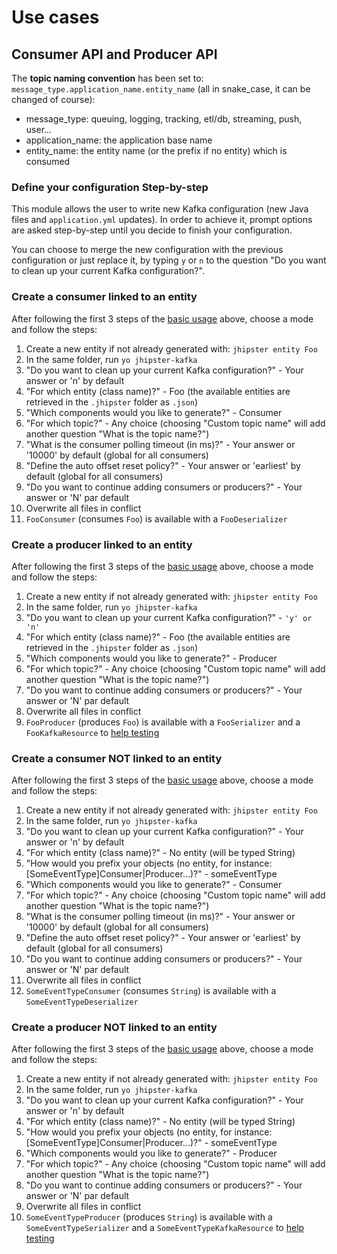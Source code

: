 # Use cases

## Consumer API and Producer API

The **topic naming convention** has been set to: `message_type.application_name.entity_name` (all in snake_case, it can be changed of course):

- message_type: queuing, logging, tracking, etl/db, streaming, push, user...
- application_name: the application base name
- entity_name: the entity name (or the prefix if no entity) which is consumed

### Define your configuration Step-by-step

This module allows the user to write new Kafka configuration (new Java files and `application.yml` updates). In order to achieve it, prompt options are asked step-by-step until you decide to finish your configuration.

You can choose to merge the new configuration with the previous configuration or just replace it, by typing `y` or `n` to the question "Do you want to clean up your current Kafka configuration?".

### Create a consumer linked to an entity

After following the first 3 steps of the [basic usage](README.md#basic-usage) above, choose a mode and follow the steps:

1. Create a new entity if not already generated with: `jhipster entity Foo`
2. In the same folder, run `yo jhipster-kafka`
3. "Do you want to clean up your current Kafka configuration?" - Your answer or 'n' by default
4. "For which entity (class name)?" - Foo (the available entities are retrieved in the `.jhipster` folder as `.json`)
5. "Which components would you like to generate?" - Consumer
6. "For which topic?" - Any choice (choosing "Custom topic name" will add another question "What is the topic name?")
7. "What is the consumer polling timeout (in ms)?" - Your answer or '10000' by default (global for all consumers)
8. "Define the auto offset reset policy?" - Your answer or 'earliest' by default (global for all consumers)
9. "Do you want to continue adding consumers or producers?" - Your answer or 'N' par default
10. Overwrite all files in conflict
11. `FooConsumer` (consumes `Foo`) is available with a `FooDeserializer`

### Create a producer linked to an entity

After following the first 3 steps of the [basic usage](README.md#basic-usage) above, choose a mode and follow the steps:

1. Create a new entity if not already generated with: `jhipster entity Foo`
2. In the same folder, run `yo jhipster-kafka`
3. "Do you want to clean up your current Kafka configuration?" - `'y' or 'n'`
4. "For which entity (class name)?" - Foo (the available entities are retrieved in the `.jhipster` folder as `.json`)
5. "Which components would you like to generate?" - Producer
6. "For which topic?" - Any choice (choosing "Custom topic name" will add another question "What is the topic name?")
7. "Do you want to continue adding consumers or producers?" - Your answer or 'N' par default
8. Overwrite all files in conflict
9. `FooProducer` (produces `Foo`) is available with a `FooSerializer` and a `FooKafkaResource` to [help testing](README.md#test-consumers-and-producers)

### Create a consumer NOT linked to an entity

After following the first 3 steps of the [basic usage](README.md#basic-usage) above, choose a mode and follow the steps:

1. Create a new entity if not already generated with: `jhipster entity Foo`
2. In the same folder, run `yo jhipster-kafka`
3. "Do you want to clean up your current Kafka configuration?" - Your answer or 'n' by default
4. "For which entity (class name)?" - No entity (will be typed String)
5. "How would you prefix your objects (no entity, for instance: [SomeEventType]Consumer|Producer...)?" - someEventType
6. "Which components would you like to generate?" - Consumer
7. "For which topic?" - Any choice (choosing "Custom topic name" will add another question "What is the topic name?")
8. "What is the consumer polling timeout (in ms)?" - Your answer or '10000' by default (global for all consumers)
9. "Define the auto offset reset policy?" - Your answer or 'earliest' by default (global for all consumers)
10. "Do you want to continue adding consumers or producers?" - Your answer or 'N' par default
11. Overwrite all files in conflict
12. `SomeEventTypeConsumer` (consumes `String`) is available with a `SomeEventTypeDeserializer`

### Create a producer NOT linked to an entity

After following the first 3 steps of the [basic usage](README.md#basic-usage) above, choose a mode and follow the steps:

1. Create a new entity if not already generated with: `jhipster entity Foo`
2. In the same folder, run `yo jhipster-kafka`
3. "Do you want to clean up your current Kafka configuration?" - Your answer or 'n' by default
4. "For which entity (class name)?" - No entity (will be typed String)
5. "How would you prefix your objects (no entity, for instance: [SomeEventType]Consumer|Producer...)?" - someEventType
6. "Which components would you like to generate?" - Producer
7. "For which topic?" - Any choice (choosing "Custom topic name" will add another question "What is the topic name?")
8. "Do you want to continue adding consumers or producers?" - Your answer or 'N' par default
9. Overwrite all files in conflict
10. `SomeEventTypeProducer` (produces `String`) is available with a `SomeEventTypeSerializer` and a `SomeEventTypeKafkaResource` to [help testing](README.md#test-consumers-and-producers)
